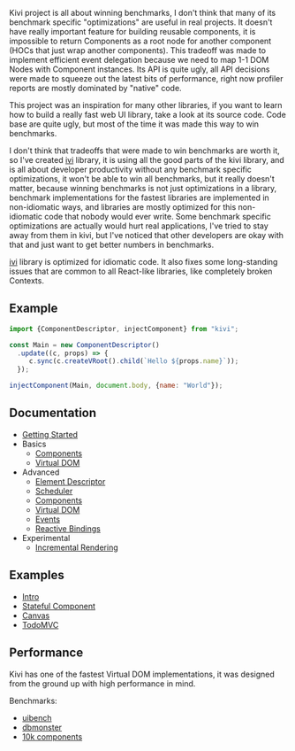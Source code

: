 Kivi project is all about winning benchmarks, I don't think that many of its benchmark specific "optimizations" are
useful in real projects. It doesn't have really important feature for building reusable components, it is impossible
to return Components as a root node for another component (HOCs that just wrap another components). This tradeoff
was made to implement efficient event delegation because we need to map 1-1 DOM Nodes with Component instances.
Its API is quite ugly, all API decisions were made to squeeze out the latest bits of performance, right now
profiler reports are mostly dominated by "native" code.

This project was an inspiration for many other libraries, if you want to learn how to build a really fast web UI
library, take a look at its source code. Code base are quite ugly, but most of the time it was made this way to win
benchmarks.

I don't think that tradeoffs that were made to win benchmarks are worth it, so I've created
[ivi](https://github.com/ivijs/ivi) library, it is using all the good parts of the kivi library, and is all about
developer productivity without any benchmark specific optimizations, it won't be able to win all benchmarks, but it
really doesn't matter, because winning benchmarks is not just optimizations in a library, benchmark implementations
for the fastest libraries are implemented in non-idiomatic ways, and libraries are mostly optimized for this
non-idiomatic code that nobody would ever write. Some benchmark specific optimizations are actually would hurt
real applications, I've tried to stay away from them in kivi, but I've noticed that other developers are okay with
that and just want to get better numbers in benchmarks.

[ivi](https://github.com/ivijs/ivi) library is optimized for idiomatic code. It also fixes some long-standing issues
that are common to all React-like libraries, like completely broken Contexts.

## Example

```js
import {ComponentDescriptor, injectComponent} from "kivi";

const Main = new ComponentDescriptor()
  .update((c, props) => {
     c.sync(c.createVRoot().child(`Hello ${props.name}`));
  });

injectComponent(Main, document.body, {name: "World"});
```

## Documentation

* [Getting Started](https://localvoid.github.io/kivi/01_getting_started.html)
* Basics
  * [Components](https://localvoid.github.io/kivi/basics/01_components.html)
  * [Virtual DOM](https://localvoid.github.io/kivi/basics/02_virtual_dom.html)
* Advanced
  * [Element Descriptor](https://localvoid.github.io/kivi/advanced/01_element_descriptor.html)
  * [Scheduler](https://localvoid.github.io/kivi/advanced/02_scheduler.html)
  * [Components](https://localvoid.github.io/kivi/advanced/03_components.html)
  * [Virtual DOM](https://localvoid.github.io/kivi/advanced/04_virtual_dom.html)
  * [Events](https://localvoid.github.io/kivi/advanced/05_events.html)
  * [Reactive Bindings](https://localvoid.github.io/kivi/advanced/06_reactive_bindings.html)
* Experimental
  * [Incremental Rendering](https://localvoid.github.io/kivi/experimental/01_incremental_rendering.html)

## Examples

- [Intro](https://github.com/localvoid/kivi/tree/master/examples/intro)
- [Stateful Component](https://github.com/localvoid/kivi/tree/master/examples/stateful_component)
- [Canvas](https://github.com/localvoid/kivi/tree/master/examples/canvas)
- [TodoMVC](https://github.com/localvoid/kivi-todomvc/)

## Performance

Kivi has one of the fastest Virtual DOM implementations, it was designed from the ground up with high performance in
mind.

Benchmarks:

- [uibench](https://cdn.rawgit.com/localvoid/6715c4b23eadc460112e671b4add3710/raw/907901966dd0473f1026d1ff25e244a022eb5ab1/uibench_results.html)
- [dbmonster](https://localvoid.github.io/kivi-dbmonster/)
- [10k components](https://localvoid.github.io/kivi-dbmonster/10k.html)
